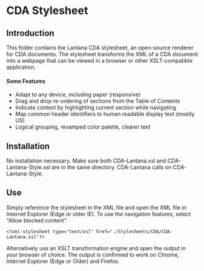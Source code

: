 # CDA Stylesheet
## Introduction
This folder contains the Lantana CDA stylesheet, an open-source
renderer for CDA documents. The stylesheet transforms the XML of a CDA document
into a webpage that can be viewed in a browser or other XSLT-compatible application.

#### Some Features
-	Adapt to any device, including paper (responsive)
-	Drag and drop re-ordering of sections from the Table of Contents
-	Indicate context by highlighting current section while navigating
-	Map common header identifiers to human readable display text (mostly US)
-	Logical grouping, revamped color palette, clearer text

## Installation
No installation necessary. Make sure both CDA-Lantana.xsl and CDA-Lantana-Style.xsl
are in the same directory. CDA-Lantana calls on CDA-Lantana-Style.

## Use
Simply reference the stylesheet in the XML file and open the XML file in
Internet Explorer (Edge or older IE). To use the navigation features, select
"Allow blocked content"
```
<?xml-stylesheet type="text/xsl" href="./Stylesheets/CDA/CDA-Lantana.xsl"?>
```

Alternatively use an XSLT transformation engine and open the output in your browser of
choice. The output is confirmed to work on Chrome, Internet Explorer (Edge or Older)
and Firefox.
